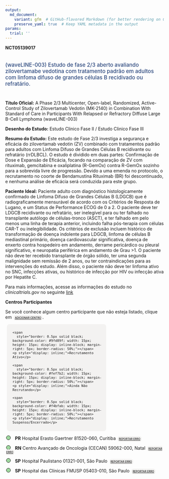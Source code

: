 ```yaml
---
output: 
  md_document:
    variant: gfm  # GitHub-flavored Markdown (for better rendering on GitHub)
    preserve_yaml: true  # Keep YAML metadata in the output
params:
  trial: ''
---
```


<script async src="https://scripts.simpleanalyticscdn.com/latest.js"></script>

**NCT05139017**

<div style="padding: 5px 5px 5px 0px; font-size: 1.20em; font-weight: 500; color: #2E4A7F; text-align: left; margin-bottom: 20px">

(waveLINE-003) Estudo de fase 2/3 aberto avaliando zilovertamabe
vedotina com tratamento padrão em adultos com linfoma difuso de grandes
células B recidivado ou refratário.

</div>

**Título Oficial:** A Phase 2/3 Multicenter, Open-label, Randomized,
Active-Control Study of Zilovertamab Vedotin (MK-2140) in Combination
With Standard of Care in Participants With Relapsed or Refractory
Diffuse Large B-Cell Lymphoma (waveLINE-003)

**Desenho do Estudo:** Estudo Clinico Fase II / Estudo Clinico Fase III

**Resumo do Estudo:** Este estudo de Fase 2/3 investiga a segurança e
eficácia do zilovertamab vedotin (ZV) combinado com tratamentos padrão
para adultos com Linfoma Difuso de Grandes Células B recidivante ou
refratário (rrDLBCL). O estudo é dividido em duas partes: Confirmação de
Dose e Expansão de Eficácia, focando na comparação de ZV com rituximab,
gemcitabina e oxaliplatina (R-GemOx) contra R-GemOx sozinho para a
sobrevida livre de progressão. Devido a uma emenda no protocolo, o
recrutamento no coorte de Bendamustina Rituximab (BR) foi descontinuado,
e nenhuma análise de eficácia será conduzida para este grupo.

**Paciente Ideal:** Paciente adulto com diagnóstico histologicamente
confirmado de Linfoma Difuso de Grandes Células B (LDGCB) que é
radiograficamente mensurável de acordo com os Critérios de Resposta de
Lugano, e um Status de Performance ECOG de 0 a 2. O paciente deve ter
LDGCB recidivante ou refratário, ser inelegível para ou ter falhado no
transplante autólogo de células-tronco (ASCT), e ter falhado em pelo
menos uma linha de terapia anterior, incluindo falha pós-terapia com
células CAR-T ou inelegibilidade. Os critérios de exclusão incluem
histórico de transformação de doença indolente para LDGCB, linfoma de
células B mediastinal primário, doença cardiovascular significativa,
doença de enxerto contra hospedeiro em andamento, derrame pericárdico ou
pleural significativo, e neuropatia periférica em andamento de Grau \>1.
O paciente não deve ter recebido transplante de órgão sólido, ter uma
segunda malignidade sem remissão de 2 anos, ou ter contraindicações para
as intervenções do estudo. Além disso, o paciente não deve ter linfoma
ativo no SNC, infecções ativas, ou histórico de infecção por HIV ou
infecção ativa por Hepatite C.

Para mais informações, acesse as informações do estudo no
*clinicaltrials.gov* no seguinte
[link](https://clinicaltrials.gov/ct2/show/NCT05139017)

**Centros Participantes**

Se você conhece algum centro participante que não esteja listado, clique
em
<span style="color: #2E4A7F; margin-left: 2px; padding: 4px; background-color: #f3f2f1; border-radius: 8px; font-weight: 500; font-size: 0.6em"><a
href="https://cancertrialsbr.shinyapps.io/formsapp?study_nct_id=NCT05139017&amp;location_id=N%2FA&amp;location_full_name=N%2FA&amp;form_type=Adicionar%20Centro"
target="_blank">ADICIONAR CENTRO</a></span>.

<div style="margin-bottom: 8px; margin-left: 5px; padding: 8px; max-width: 300px; background-color: #f3f2f1; border-radius: 8px; font-size: 0.9em">

<div style="margin-left: 10px;">

    <span 
      style="border: 0.5px solid black; background-color: #9fd89f; width: 15px; height: 15px; display: inline-block; margin-right: 5px; border-radius: 50%;"></span>
    <p style="display: inline;">Recrutamento Ativo</p>

</div>

<div style="margin-left: 10px;">

    <span 
      style="border: 0.5px solid black; background-color: #fef7b2; width: 15px; height: 15px; display: inline-block; margin-right: 5px; border-radius: 50%;"></span>
    <p style="display: inline;">Ainda Não Recrutando</p>

</div>

<div style="margin-left: 10px;">

    <span 
      style="border: 0.5px solid black; background-color: #f4bfab; width: 15px; height: 15px; display: inline-block; margin-right: 5px; border-radius: 50%;"></span>
    <p style="display: inline;">Recrutamento Suspenso/Encerrado</p>

</div>

</div>

<div style="margin: 3px;">

<span style="border: 0.5px solid black; display: inline-block; width: 12px; height: 12px; border-radius: 50%; margin-right: 10px; padding-bottom: 0px; background-color: #9fd89f;"></span>
<b>PR</b> Hospital Erasto Gaertner 81520-060, Curitiba
<span style="color: #2E4A7F; margin-left: 2px; padding: 4px; background-color: #f3f2f1; border-radius: 8px; font-weight: 500; font-size: 0.6em"><a
href="https://cancertrialsbr.shinyapps.io/formsapp?study_nct_id=NCT05139017&amp;location_id=HOSPITALERASTOGAERTNERSITE2302CURITIBAPARANA81520060BRAZIL&amp;location_full_name=Hospital%20Erasto%20Gaertner%2C%2081520-060%2C%20Curitiba&amp;form_type=Reportar%20Erro"
target="_blank">REPORTAR ERRO</a></span>

</div>

<div style="margin: 3px;">

<span style="border: 0.5px solid black; display: inline-block; width: 12px; height: 12px; border-radius: 50%; margin-right: 10px; padding-bottom: 0px; background-color: #9fd89f;"></span>
<b>RN</b> Centro Avançado de Oncologia (CECAN) 59062-000, Natal
<span style="color: #2E4A7F; margin-left: 2px; padding: 4px; background-color: #f3f2f1; border-radius: 8px; font-weight: 500; font-size: 0.6em"><a
href="https://cancertrialsbr.shinyapps.io/formsapp?study_nct_id=NCT05139017&amp;location_id=LIGANORTERIOGRANDENSECONTRAOCANCERSITE2305NATALRIOGRANDEDONORTE59062000BRAZIL&amp;location_full_name=Centro%20Avan%C3%A7ado%20de%20Oncologia%20%28CECAN%29%2C%2059062-000%2C%20Natal&amp;form_type=Reportar%20Erro"
target="_blank">REPORTAR ERRO</a></span>

</div>

<div style="margin: 3px;">

<span style="border: 0.5px solid black; display: inline-block; width: 12px; height: 12px; border-radius: 50%; margin-right: 10px; padding-bottom: 0px; background-color: #9fd89f;"></span>
<b>SP</b> Hospital Paulistano 01321-001, São Paulo
<span style="color: #2E4A7F; margin-left: 2px; padding: 4px; background-color: #f3f2f1; border-radius: 8px; font-weight: 500; font-size: 0.6em"><a
href="https://cancertrialsbr.shinyapps.io/formsapp?study_nct_id=NCT05139017&amp;location_id=HOSPITALPAULISTANOSITE2300SAOPAULO01321001BRAZIL&amp;location_full_name=Hospital%20Paulistano%2C%2001321-001%2C%20S%C3%A3o%20Paulo&amp;form_type=Reportar%20Erro"
target="_blank">REPORTAR ERRO</a></span>

</div>

<div style="margin: 3px;">

<span style="border: 0.5px solid black; display: inline-block; width: 12px; height: 12px; border-radius: 50%; margin-right: 10px; padding-bottom: 0px; background-color: #9fd89f;"></span>
<b>SP</b> Hospital das Clínicas FMUSP 05403-010, São Paulo
<span style="color: #2E4A7F; margin-left: 2px; padding: 4px; background-color: #f3f2f1; border-radius: 8px; font-weight: 500; font-size: 0.6em"><a
href="https://cancertrialsbr.shinyapps.io/formsapp?study_nct_id=NCT05139017&amp;location_id=PESQUISACLINICADOSERVICODEHEMATOLOGIADOHOSPITALDASCLINICASDAFMUSPSITE2306SAOPAULO05403010BRAZIL&amp;location_full_name=Hospital%20das%20Cl%C3%ADnicas%20FMUSP%2C%2005403-010%2C%20S%C3%A3o%20Paulo&amp;form_type=Reportar%20Erro"
target="_blank">REPORTAR ERRO</a></span>

</div>
